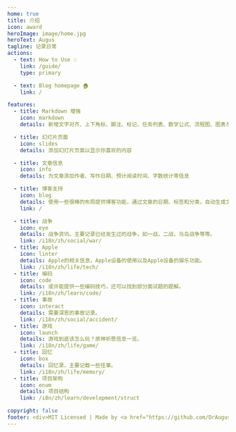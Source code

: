 ```yaml
---
home: true
title: 介绍
icon: award
heroImage: image/home.jpg
heroText: Augus
tagline: 记录日常
actions:
  - text: How to Use 💡
    link: /guide/
    type: primary

  - text: Blog homepage 🏠
    link: /

features:
  - title: Markdown 增强
    icon: markdown
    details: 新增文字对齐、上下角标、脚注、标记、任务列表、数学公式、流程图、图表与幻灯片支持

  - title: 幻灯片页面
    icon: slides
    details: 添加幻灯片页面以显示你喜欢的内容

  - title: 文章信息
    icon: info
    details: 为文章添加作者、写作日期、预计阅读时间、字数统计等信息

  - title: 博客支持
    icon: blog
    details: 使用一些很棒的布局提供博客功能，通过文章的日期、标签和分类，自动生成文章、分类、标签与时间轴列表
    link: /

  - title: 战争
    icon: eye
    details: 战争资讯。主要记录已经发生过的战争，如一战，二战，马岛战争等等。
    link: /i18n/zh/social/war/
  - title: Apple
    icon: linter
    details: Apple的相关信息，Apple设备的使用以及Apple设备的娱乐功能。
    link: /i18n/zh/life/tech/
  - title: 编码
    icon: code
    details: 或许能提供一些编码技巧，还可以找到部分面试题的题解。
    link: /i18n/zh/learn/code/ 
  - title: 事故
    icon: interact
    details: 需要深思的事故记录。
    link: /i18n/zh/social/accident/
  - title: 游戏
    icon: launch
    details: 游戏到底该怎么玩？原神祈愿信息一览。
    link: /i18n/zh/life/game/
  - title: 回忆
    icon: box
    details: 回忆录，主要记载一些往事。
    link: /i18n/zh/life/memory/
  - title: 项目架构
    icon: enum
    details: 项目结构
    link: /i8n/zh/learn/development/struct

copyright: false
footer: <div>MIT Licensed | Made by <a href="https://github.com/DrAugus/" target="_blank">DrAugus</a></div><div>This page was generated by <a href="https://pages.github.com/" target="_blank">GitHub Pages</a>.</div>
---
```

